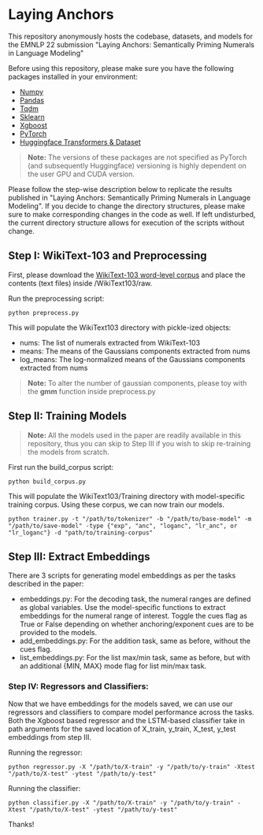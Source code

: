 # Laying Anchors
This repository anonymously hosts the codebase, datasets, and models for the EMNLP 22 submission "Laying Anchors: Semantically Priming Numerals in Language Modeling" 

Before using this repository, please make sure you have the following packages installed in your environment:
- [Numpy](https://numpy.org/)
- [Pandas](https://pandas.pydata.org/)
- [Tqdm](https://github.com/tqdm/tqdm)
- [Sklearn](https://scikit-learn.org/)
- [Xgboost](https://xgboost.readthedocs.io/)
- [PyTorch](https://pytorch.org/)
- [Huggingface Transformers & Dataset](https://huggingface.co/)

> **Note:** The versions of these packages are not specified as PyTorch (and subsequently Huggingface) versioning is highly dependent on the user GPU and CUDA version.

Please follow the step-wise description below to replicate the results published in "Laying Anchors: Semantically Priming Numerals in Language Modeling". If you decide to change the directory structures, please make sure to make corresponding changes in the code as well. If left undisturbed, the current directory structure allows for execution of the scripts without change.

## Step I: WikiText-103 and Preprocessing

First, please download the [WikiText-103 word-level corpus](https://www.salesforce.com/products/einstein/ai-research/the-wikitext-dependency-language-modeling-dataset/) and place the contents (text files) inside /WikiText103/raw.

Run the preprocessing script:
```
python preprocess.py
```

This will populate the WikiText103 directory with pickle-ized objects:
- nums: The list of numerals extracted from WikiText-103
- means: The means of the Gaussians components extracted from nums
- log_means: The log-normalized means of the Gaussians components extracted from nums

> **Note:** To alter the number of gaussian components, please toy with the **gmm** function inside preprocess.py

## Step II: Training Models

> **Note:** All the models used in the paper are readily available in this repository, thus you can skip to Step III if you wish to skip re-training the models from scratch. 

First run the build_corpus script:
```
python build_corpus.py
```
This will populate the WikiText103/Training directory with model-specific training corpus. Using these corpus, we can now train our models.
```
python trainer.py -t "/path/to/tokenizer" -b "/path/to/base-model" -m "/path/to/save-model" -type {"exp", "anc", "loganc", "lr_anc", or "lr_loganc"} -d "path/to/training-corpus" 
```

## Step III: Extract Embeddings

There are 3 scripts for generating model embeddings as per the tasks described in the paper:
- embeddings.py: For the decoding task, the numeral ranges are defined as global variables. Use the model-specific functions to extract embeddings for the numeral range of interest. Toggle the cues flag as True or False depending on whether anchoring/exponent cues are to be provided to the models.
- add_embeddings.py: For the addition task, same as before, without the cues flag.
- list_embeddings.py: For the list max/min task, same as before, but with an additional {MIN, MAX} mode flag for list min/max task.

### Step IV: Regressors and Classifiers:

Now that we have embeddings for the models saved, we can use our regressors and classifiers to compare model performance across the tasks. Both the Xgboost based regressor and the LSTM-based classifier take in path arguments for the saved location of X_train, y_train, X_test, y_test embeddings from step III.

Running the regressor:
```
python regressor.py -X "/path/to/X-train" -y "/path/to/y-train" -Xtest "/path/to/X-test" -ytest "/path/to/y-test"
```

Running the classifier:
```
python classifier.py -X "/path/to/X-train" -y "/path/to/y-train" -Xtest "/path/to/X-test" -ytest "/path/to/y-test"
```

Thanks!
